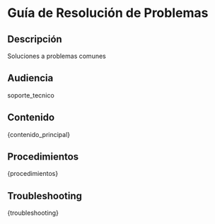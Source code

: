 # Guía de Resolución de Problemas

## Descripción
Soluciones a problemas comunes

## Audiencia
soporte_tecnico

## Contenido

{contenido_principal}

## Procedimientos

{procedimientos}

## Troubleshooting

{troubleshooting}
